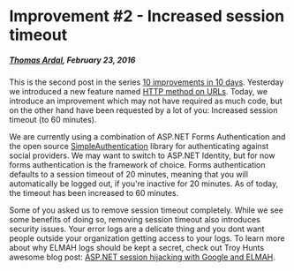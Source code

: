# Improvement #2 - Increased session timeout##### [Thomas Ardal](http://elmah.io/about/), February 23, 2016This is the second post in the series [10 improvements in 10 days](ten-improvements-in-ten-days). Yesterday we introduced a new feature named [HTTP method on URLs](improvement-one-http-method-on-urls). Today, we introduce an improvement which may not have required as much code, but on the other hand have been requested by a lot of you: Increased session timeout (to 60 minutes).We are currently using a combination of ASP.NET Forms Authentication and the open source [SimpleAuthentication](https://github.com/SimpleAuthentication/SimpleAuthentication) library for authenticating against social providers. We may want to switch to ASP.NET Identity, but for now forms authentication is the framework of choice. Forms authentication defaults to a session timeout of 20 minutes, meaning that you will automatically be logged out, if you're inactive for 20 minutes. As of today, the timeout has been increased to 60 minutes.Some of you asked us to remove session timeout completely. While we see some benefits of doing so, removing session timeout also introduces security issues. Your error logs are a delicate thing and you dont want people outside your organization getting access to your logs. To learn more about why ELMAH logs should be kept a secret, check out Troy Hunts awesome blog post: [ASP.NET session hijacking with Google and ELMAH](http://www.troyhunt.com/2012/01/aspnet-session-hijacking-with-google.html).